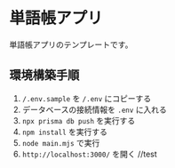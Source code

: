 # 単語帳アプリ

単語帳アプリのテンプレートです。

## 環境構築手順

1. `/.env.sample` を `/.env` にコピーする
2. データベースの接続情報を `.env` に入れる
3. `npx prisma db push` を実行する
4. `npm install` を実行する
5. `node main.mjs` で実行
6. `http://localhost:3000/` を開く
//test
